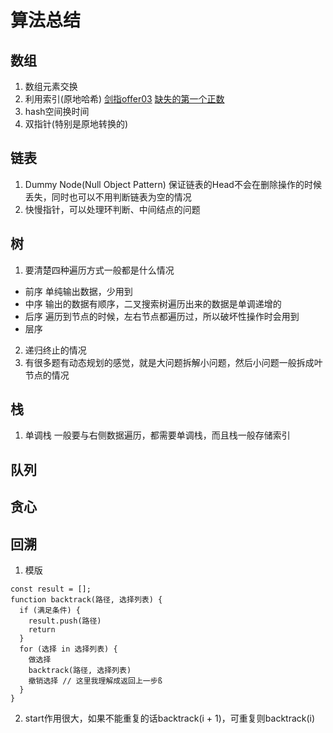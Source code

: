 # 算法总结
## 数组
1. 数组元素交换
2. 利用索引(原地哈希)
[剑指offer03](https://leetcode-cn.com/problems/shu-zu-zhong-zhong-fu-de-shu-zi-lcof/)
[缺失的第一个正数](https://leetcode-cn.com/problems/first-missing-positive/)
3. hash空间换时间
4. 双指针(特别是原地转换的)
## 链表
1. Dummy Node(Null Object Pattern)
  保证链表的Head不会在删除操作的时候丢失，同时也可以不用判断链表为空的情况
2. 快慢指针，可以处理环判断、中间结点的问题


## 树
1. 要清楚四种遍历方式一般都是什么情况
  - 前序
    单纯输出数据，少用到
  - 中序
    输出的数据有顺序，二叉搜索树遍历出来的数据是单调递增的
  - 后序
    遍历到节点的时候，左右节点都遍历过，所以破坏性操作时会用到
  - 层序
2. 递归终止的情况
3. 有很多题有动态规划的感觉，就是大问题拆解小问题，然后小问题一般拆成叶节点的情况

## 栈
1. 单调栈
一般要与右侧数据遍历，都需要单调栈，而且栈一般存储索引


## 队列
## 贪心
## 回溯
1. 模版
```
const result = [];
function backtrack(路径, 选择列表) {
  if (满足条件) {
    result.push(路径)
    return
  }
  for (选择 in 选择列表) {
    做选择
    backtrack(路径, 选择列表)
    撤销选择 // 这里我理解成返回上一步ß
  }
}
```
2. start作用很大，如果不能重复的话backtrack(i + 1)，可重复则backtrack(i)